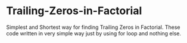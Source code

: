 # Trailing-Zeros-in-Factorial
Simplest and Shortest way for finding
Trailing Zeros in Factorial.
These code written in very simple way just by using for loop and nothing else.

